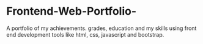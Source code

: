 # Frontend-Web-Portfolio-
A portfolio of my achievements. grades,  education and my skills using front end development tools like html, css, javascript and bootstrap.
